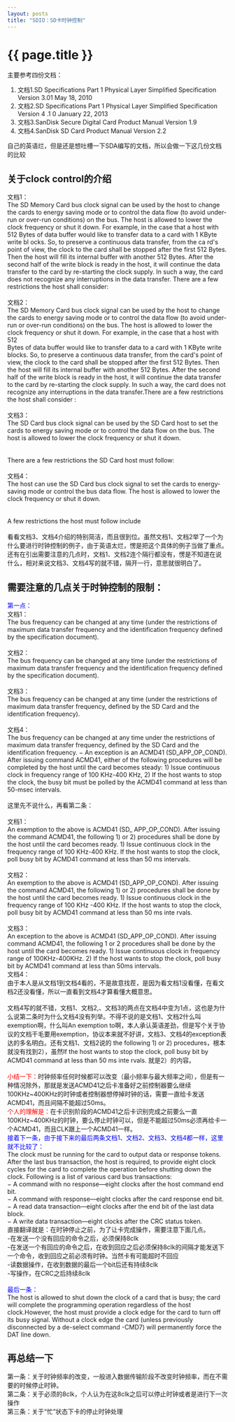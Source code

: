 ```yaml
---
layout: posts
title: "SDIO：SD卡时钟控制"
---
```


# {{ page.title }}
主要参考四份文档：<br>

1. 文档1.SD Specifications Part 1 Physical Layer  Simplified Specification Version 3.01 May 18, 2010
2. 文档2.SD Specifications Part 1  Physical Layer  Simplified Specification Version  4 .1 0  January   22,   2013 
3. 文档3.SanDisk Secure Digital Card Product Manual Version 1.9  
4. 文档4.SanDisk SD Card Product Manual Version 2.2

自己的英语烂，但是还是想吐槽一下SDA编写的文档，所以会做一下这几份文档的比较
## 关于clock control的介绍
文档1：<br>
The SD Memory Card bus clock signal can be used by  the host to change the cards to energy saving mode or to control the data flow (to avoid under-run or over-run conditions) on the bus. The host is allowed to lower the clock frequency or shut it down. For example, in the case that a host with 512 Bytes of data buffer would like to transfer data to a card with 1 KByte write bl ocks. So, to preserve a continuous data transfer, from the ca rd's point of view, the clock to  the card shall be stopped after the first 512 Bytes. Then the host will fill its internal  buffer with another 512 Bytes. After the second half of the write block is ready in the host, it will continue the data transfer to  the card by re-starting the clock supply. In such a way, the card does not recognize any interruptions in the data transfer.  There are a few restrictions the host shall consider: <br><br>
文档2：<br>
The SD Memory Card bus clock signal can be used by the host to change  the cards to energy saving mode or to  control the data flow (to avoid under-run or over-run conditions) on the bus. The host is allowed to lower the clock frequency or shut it down. For example, in the   case that a host with 512  
Bytes of data buffer would like to transfer data to a card with 1  KByte write blocks. So, to preserve a continuous data transfer, from the card's point of view, the clock to the card shall be stopped after the first 512   Bytes. Then the host will fill its  internal buffer with another 512   Bytes. After the second half of the write block is ready in the host, it will continue the data transfer to the card by re-starting the clock supply. In such a way, the card does not recognize any interruptions in the data transfer.There are a few restrictions the host shall  consider : <br><br>
文档3：<br>
The SD Card bus clock signal can be used by the SD Card host to set the cards to energy saving mode or to control 
the data flow on the bus. The host is allowed to lower the clock frequency or shut it down. <br><br><br>
There are a few restrictions the SD Card host must follow: <br><br>
文档4：<br>
The host can use the SD Card bus clock signal to set the cards to energy-saving mode or control the bus data flow. The host is allowed to lower the clock frequency or shut it down. <br><br><br>
A few restrictions the host must follow include<br><br>
看看文档3、文档4介绍的特别简洁，而且很到位。虽然文档1、文档2举了一个为什么要进行时钟控制的例子，由于英语太烂，愣是把这个具体的例子当做了重点。还有在引出需要注意的几点时，文档1、文档2连个隔行都没有，愣是不知道在说什么，相对来说文档3、文档4写的就不错，隔开一行，意思就很明白了。
## 需要注意的几点关于时钟控制的限制：
<font color="blue">第一点：</font><br>
文档1：<br>
The bus frequency can be changed at any time (under the restrictions of maximum data transfer frequency and the identification frequency defined by the specification document). <br><br>
文档2：<br>
The bus frequency can be changed at any time (under the restrictions of maximum data transfer frequency and the identification frequency defined by the specification document).<br><br> 
文档3：<br>
The bus frequency can be changed at any time (under the restrictions of maximum data transfer frequency, defined by the SD Card and the identification frequency).<br><br>
文档4：<br>
 The bus frequency can be changed at any time under the restrictions of maximum data transfer frequency, defined by the SD Card and the identification frequency. −  An exception is an ACMD41 (SD_APP_OP_COND).  After issuing command ACMD41, either of the following procedures will be completed by the host until the card becomes steady:  1) Issue continuous clock in frequency range of 100 KHz-400 KHz, 2) If the host wants to stop the clock, the busy bit must be polled by the ACMD41 command at less than 50-msec intervals.<br><br>
这里先不说什么，再看第二条：<br><br>
文档1：<br>
An exemption to the above is ACMD41 (SD_ APP_OP_COND). After issuing the command ACMD41, the following 1) or 2) procedures shall be done by the host until the card becomes ready. 1)  Issue continuous clock in the frequency range of 100 KHz-400 KHz. If the host wants to stop the clock, poll busy bit  by ACMD41 command at less than 50 ms intervals. <br><br>
文档2：<br>
An exemption to the above is ACMD41  (SD_APP_OP_COND). After issuing  the  command ACMD41,  the following  1) or  2) procedures shall be done by the host until the card becomes ready.  1)   Issue  continuous  clock in  the  frequency range of 100 KHz -400  KHz. If the host wants to stop the clock, poll busy bit by ACMD41 command at less than 50  ms inte rvals.<br>  
文档3：<br>
An exception to the above is ACMD41 (SD_APP_OP_COND). After issuing command ACMD41, the following 1 or 2 procedures shall be done  by the host until the card becomes ready. 1)  Issue continuous clock in frequency range of 100KHz-400KHz. 2)  If the host wants to stop the clock, poll busy bit by ACMD41 command at less than 50ms intervals.<br> 
文档4：<br>
由于本人是从文档1到文档4看的，不是故意找茬，是因为看文档1没看懂，在看文档2还没看懂，所以一直看到文档4才算看懂大概意思。<br><br>
文档4写的就不错，文档1、文档2,、文档3的两点在文档4中变为1点，这也是为什么说第二条时为什么文档4没有列举。不得不说的是文档1、文档2什么叫exemption啊，什么叫An exemption to啊，本人承认英语差劲，但是写个关于协议的文档干毛要用exemption，协议本来就不好讲，文档3、文档4的exception表达的多名明白。还有文档1、文档2说的 the following  1) or  2) procedures，根本就没有找到2），虽然If the host wants to stop the clock, poll busy bit by ACMD41 command at less than 50  ms inte rvals.  就是2）的内容。<br><br>
<font color="red">小结一下：</font>时钟频率任何时候都可以改变（最小频率与最大频率之间），但是有一种情况除外，那就是发送ACMD41之后卡准备好之前控制器要么继续100KHz~400KHz的时钟或者控制器想停掉时钟的话，需要一直给卡发送ACMD41，而且间隔不能超过50ms。<br>
<font color="red">个人的理解是：</font>在卡识别阶段的ACMD41之后卡识别完成之前要么一直100KHz~400KHz的时钟，要么停止时钟可以，但是不能超过50ms必须再给卡一个ACMD41，而且CLK跟上一个ACMD41一样。<br>
<font color="blue">接着下一条，由于接下来的最后两条文档1、文档2、文档3、文档4都一样，这里就不比较了：</font><br>
The clock must be running for the card to output data or response tokens. After the last bus transaction, the host is required, to provide eight clock cycles for the card to complete the operation before shutting down the clock. Following is a list of various card bus transactions: <br>
−  A command with no response—eight clocks after the host command end bit.<br> 
−  A command with response—eight clocks after the card response end bit. <br>
−  A read data transaction—eight clocks after the end bit of the last data<br> block. <br>
−  A write data transaction—eight clocks after the CRC status token.<br>
直接翻译就是：在时钟停止之前，为了让卡完成操作，需要注意下面几点。<br>
-在发送一个没有回应的命令之后，必须保持8clk<br>
-在发送一个有回应的命令之后，在收到回应之后必须保持8clk的间隔才能发送下一个命令，收到回应之前必须有时钟。当然卡有可能超时不回应<br>
-读数据操作，在收到数据的最后一个bit后还有持续8clk<br>
-写操作，在CRC之后持续8clk<br><br>
<font color="blue">最后一条：</font><br>
The host is allowed to shut down the clock of a card that is busy; the card will complete the programming operation regardless of the host clock.However, the host must provide a clock edge for the card to turn off its busy signal. Without a clock edge the card (unless previously disconnected by a de-select command -CMD7) will permanently force the DAT line down. <br>

## 再总结一下
第一条：关于时钟频率的改变，一般进入数据传输阶段不改变时钟频率，而在不需要的时候停止时钟。<br>
第二条：关于必须的8clk，个人认为在这8clk之后可以停止时钟或者是进行下一次操作<br>
第三条：关于“忙”状态下卡的停止时钟处理
